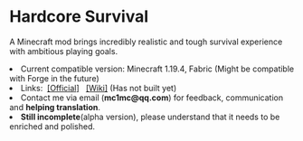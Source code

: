 # Hardcore Survival

<p>A Minecraft mod brings incredibly realistic and tough survival experience with ambitious playing goals.</p>
<li>Current compatible version: Minecraft 1.19.4, Fabric (Might be compatible with Forge in the future)</li>
<li>Links:&nbsp;&nbsp;<a href="http://hcs.coolpage.biz/">[Official]</a>&nbsp;&nbsp;
<a href="https://www.mcmod.cn/">[Wiki]</a> (Has not built yet)</li>
<li>Contact me via email (<b>mc1mc@qq.com</b>)  for feedback, communication and <b>helping translation</b>.
<!--<br/>&nbsp;&nbsp;&nbsp;&nbsp;&nbsp;PS: If you encountered bugs, you can report it in "issues", rather than emailing.</li>-->
<li><b>Still incomplete</b>(alpha version), please understand that it needs to be enriched and polished.</li>